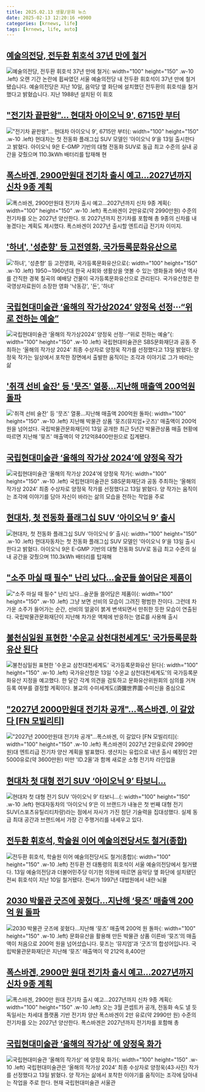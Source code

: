 ```yaml
---
title: 2025.02.13 생활/문화 뉴스
date: 2025-02-13 12:20:16 +0900
categories: [krnews, life]
tags: [krnews, life, auto]
---
```

## [예술의전당, 전두환 휘호석 37년 만에 철거](https://n.news.naver.com/mnews/article/056/0011892136)

![예술의전당, 전두환 휘호석 37년 만에 철거](https://mimgnews.pstatic.net/image/origin/056/2025/02/13/11892136.jpg?type=nf220_150){: width="100" height="150" .w-10 .left}
오랜 기간 논란에 휩싸였던 서울 예술의전당 내 전두환 휘호석이 37년 만에 철거됐습니다. 예술의전당은 지난 10일, 음악당 옆 화단에 설치했던 전두환의 휘호석을 철거했다고 밝혔습니다. 지난 1988년 설치된 이 휘호

## ["전기차 끝판왕"… 현대차 아이오닉 9', 6715만 부터](https://n.news.naver.com/mnews/article/119/0002922781)

!["전기차 끝판왕"… 현대차 아이오닉 9', 6715만 부터](https://mimgnews.pstatic.net/image/origin/119/2025/02/13/2922781.jpg?type=nf220_150){: width="100" height="150" .w-10 .left}
현대차는 첫 전동화 플래그십 SUV 모델인 ‘아이오닉 9’을 13일 출시한다고 밝혔다. 아이오닉 9은 E-GMP 기반의 대형 전동화 SUV로 동급 최고 수준의 실내 공간을 갖췄으며 110.3kWh 배터리를 탑재해 현

## [폭스바겐, 2900만원대 전기차 출시 예고…2027년까지 신차 9종 계획](https://n.news.naver.com/mnews/article/018/0005942730)

![폭스바겐, 2900만원대 전기차 출시 예고…2027년까지 신차 9종 계획](https://mimgnews.pstatic.net/image/origin/018/2025/02/13/5942730.jpg?type=nf220_150){: width="100" height="150" .w-10 .left}
폭스바겐이 2만유로(약 2990만원) 수준의 전기차를 오는 2027년 양산한다. 또 2027년까지 전기차를 포함해 총 9종의 신차를 내놓겠다는 계획도 제시했다. 폭스바겐이 2027년 출시할 엔트리급 전기차 이미지.

## ['하녀', '성춘향' 등 고전영화, 국가등록문화유산으로](https://n.news.naver.com/mnews/article/277/0005545857)

!['하녀', '성춘향' 등 고전영화, 국가등록문화유산으로](https://mimgnews.pstatic.net/image/origin/277/2025/02/13/5545857.jpg?type=nf220_150){: width="100" height="150" .w-10 .left}
1950∼1960년대 한국 사회와 생활상을 엿볼 수 있는 영화들과 96년 역사를 간직한 경북 칠곡의 예배당 건물이 국가등록문화유산으로 관리된다. 국가유산청은 한국영상자료원이 소장한 영화 '낙동강', '돈', '하녀'

## [국립현대미술관 ‘올해의 작가상2024’ 양정욱 선정···“위로 전하는 예술”](https://n.news.naver.com/mnews/article/032/0003350741)

![국립현대미술관 ‘올해의 작가상2024’ 양정욱 선정···“위로 전하는 예술”](https://mimgnews.pstatic.net/image/origin/032/2025/02/13/3350741.jpg?type=nf220_150){: width="100" height="150" .w-10 .left}
국립현대미술관은 SBS문화재단과 공동 주최하는 ‘올해의 작가상 2024’ 최종 수상자로 양정욱 작가를 선정했다고 13일 밝혔다. 양정욱 작가는 일상에서 포착한 장면에서 출발한 움직이는 조각과 이야기로 그가 바라는 삶

## ['취객 선비 술잔' 등 '뭇즈' 열풍…지난해 매출액 200억원 돌파](https://n.news.naver.com/mnews/article/003/0013064891)

!['취객 선비 술잔' 등 '뭇즈' 열풍…지난해 매출액 200억원 돌파](https://mimgnews.pstatic.net/image/origin/003/2025/02/13/13064891.jpg?type=nf220_150){: width="100" height="150" .w-10 .left}
지난해 박물관 상품 '뮷즈(뮤지엄+굿즈)' 매출액이 200억원을 넘어섰다. 국립박물관문화재단이 13일 공개한 최근 5년간 박물관상품 매출 현황에 따르면 지난해 '뮷즈' 매출액이 약 212억8400만원으로 집계됐다.

## [국립현대미술관 ‘올해의 작가상 2024’에 양정욱 작가](https://n.news.naver.com/mnews/article/011/0004449972)

![국립현대미술관 ‘올해의 작가상 2024’에 양정욱 작가](https://mimgnews.pstatic.net/image/origin/011/2025/02/13/4449972.jpg?type=nf220_150){: width="100" height="150" .w-10 .left}
국립현대미술관은 SBS문화재단과 공동 주최하는 ‘올해의 작가상 2024’ 최종 수상자로 양정욱 작가를 선정했다고 13일 밝혔다. 양 작가는 움직이는 조각에 이야기를 담아 자신이 바라는 삶의 모습을 전하는 작업을 주로

## [현대차, 첫 전동화 플래그십 SUV ‘아이오닉 9’ 출시](https://n.news.naver.com/mnews/article/123/0002352851)

![현대차, 첫 전동화 플래그십 SUV ‘아이오닉 9’ 출시](https://mimgnews.pstatic.net/image/origin/123/2025/02/13/2352851.jpg?type=nf220_150){: width="100" height="150" .w-10 .left}
현대자동차는 첫 전동화 플래그십 SUV 모델인 '아이오닉 9'을 13일 출시한다고 밝혔다. 아이오닉 9은 E-GMP 기반의 대형 전동화 SUV로 동급 최고 수준의 실내 공간을 갖췄으며 110.3kWh 배터리를 탑재해

## ["소주 마실 때 필수" 난리 났다…술꾼들 쓸어담은 제품이](https://n.news.naver.com/mnews/article/015/0005093694)

!["소주 마실 때 필수" 난리 났다…술꾼들 쓸어담은 제품이](https://mimgnews.pstatic.net/image/origin/015/2025/02/13/5093694.jpg?type=nf220_150){: width="100" height="150" .w-10 .left}
그냥 보면 선비의 모습이 그려진 평범한 잔이다. 그런데 차가운 소주가 들어가는 순간, 선비의 얼굴이 붉게 변색되면서 만취한 듯한 모습이 연출된다. 국립박물관문화재단이 지난해 차가운 액체에 반응하는 염료를 사용해 출시

## [불천심일원 표현한 '수운교 삼천대천세계도' 국가등록문화유산 된다](https://n.news.naver.com/mnews/article/277/0005545856)

![불천심일원 표현한 '수운교 삼천대천세계도' 국가등록문화유산 된다](https://mimgnews.pstatic.net/image/origin/277/2025/02/13/5545856.jpg?type=nf220_150){: width="100" height="150" .w-10 .left}
국가유산청은 13일 '수운교 삼천대천세계도'의 국가등록문화유산 지정을 예고했다. 한 달간 각계 의견을 검토하고 문화유산위원회의 심의를 거쳐 등록 여부를 결정할 계획이다. 불교의 수미세계도(須彌世界圖·수미신을 중심으로

## ["2027년 2000만원대 전기차 공개"...폭스바겐, 이 갈았다 [FN 모빌리티]](https://n.news.naver.com/mnews/article/014/0005307794)

!["2027년 2000만원대 전기차 공개"...폭스바겐, 이 갈았다 [FN 모빌리티]](https://mimgnews.pstatic.net/image/origin/014/2025/02/13/5307794.jpg?type=nf220_150){: width="100" height="150" .w-10 .left}
폭스바겐이 2027년 2만유로(약 2990만원)대 엔트리급 전기차 양산 계획을 발표했다. 생산지는 유럽으로 내년 출시 예정인 2만5000유로(약 3600만원) 미만 'ID.2올'과 함께 새로운 소형 전기차 라인업을

## [현대차 첫 대형 전기 SUV ‘아이오닉 9’ 타보니…](https://n.news.naver.com/mnews/article/082/0001311549)

![현대차 첫 대형 전기 SUV ‘아이오닉 9’ 타보니…](https://mimgnews.pstatic.net/image/origin/082/2025/02/13/1311549.jpg?type=nf220_150){: width="100" height="150" .w-10 .left}
현대자동차의 ‘아이오닉 9’은 이 브랜드가 내놓은 첫 번째 대형 전기 SUV(스포츠유틸리티차량)라는 점에서 자사가 가진 첨단 기술력을 집대성했다. 실제 동급 최대 공간과 브랜드에서 가장 긴 주행거리를 내세우고 있다.

## [전두환 휘호석, 학술원 이어 예술의전당서도 철거(종합)](https://n.news.naver.com/mnews/article/001/0015210295)

![전두환 휘호석, 학술원 이어 예술의전당서도 철거(종합)](https://mimgnews.pstatic.net/image/origin/001/2025/02/13/15210295.jpg?type=nf220_150){: width="100" height="150" .w-10 .left}
전두환 전 대통령의 휘호석이 서울 예술의전당에서 철거됐다. 13일 예술의전당과 더불어민주당 이기헌 의원에 따르면 음악당 옆 화단에 설치됐던 전씨 휘호석이 지난 10일 철거됐다. 전씨가 1997년 대법원에서 내란·뇌물

## [2030 박물관 굿즈에 꽂혔다…지난해 ‘뮷즈’ 매출액 200억 원 돌파](https://n.news.naver.com/mnews/article/056/0011892151)

![2030 박물관 굿즈에 꽂혔다…지난해 ‘뮷즈’ 매출액 200억 원 돌파](https://mimgnews.pstatic.net/image/origin/056/2025/02/13/11892151.jpg?type=nf220_150){: width="100" height="150" .w-10 .left}
문화유산을 활용해 만든 박물관 상품 이른바 ‘뮷즈’의 매출액이 처음으로 200억 원을 넘어섰습니다. 뮷즈는 ‘뮤지엄’과 ‘굿즈’의 합성어입니다. 국립박물관문화재단은 지난해 ‘뮷즈’ 매출액이 약 212억 8,400만

## [폭스바겐, 2900만 원대 전기차 출시 예고…2027년까지 신차 9종 계획](https://n.news.naver.com/mnews/article/021/0002689831)

![폭스바겐, 2900만 원대 전기차 출시 예고…2027년까지 신차 9종 계획](https://mimgnews.pstatic.net/image/origin/021/2025/02/13/2689831.jpg?type=nf220_150){: width="100" height="150" .w-10 .left}
오는 3월 콘셉트카 공개, 전동화 속도 낼 듯 독일서는 차세대 플랫폼 기반 전기차 양산 폭스바겐이 2만 유로(약 2990만 원) 수준의 전기차를 오는 2027년 양산한다. 폭스바겐은 2027년까지 전기차를 포함해 총

## [국립현대미술관 ‘올해의 작가상’ 에 양정욱 화가](https://n.news.naver.com/mnews/article/021/0002689856)

![국립현대미술관 ‘올해의 작가상’ 에 양정욱 화가](https://mimgnews.pstatic.net/image/origin/021/2025/02/13/2689856.jpg?type=nf220_150){: width="100" height="150" .w-10 .left}
국립현대미술관은 ‘올해의 작가상 2024’ 최종 수상자로 양정욱(43·사진) 작가를 선정했다고 13일 밝혔다. 양 작가는 삶에서 포착한 이야기를 움직이는 조각에 담아내는 작업을 주로 한다. 현재 국립현대미술관 서울관

